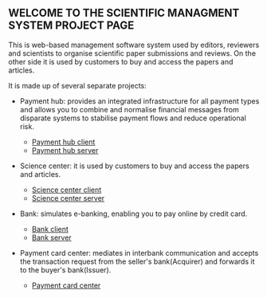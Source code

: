 ## WELCOME TO THE SCIENTIFIC MANAGMENT SYSTEM PROJECT PAGE

This is web-based management software system used by editors, reviewers and scientists to organise scientific paper submissions and reviews. On the other side it is used by customers to buy and access the papers and articles.

It is made up of several separate projects:

- Payment hub: provides an integrated infrastructure for all payment types and allows you to combine and normalise financial messages from disparate systems to stabilise payment flows and reduce operational risk. 
    - [Payment hub client](https://github.com/nishikori94/KoncentratorPlacanjaClient)
    - [Payment hub server](https://github.com/nishikori94/KoncentratorPlacanja)

- Science center: it is used by customers to buy and access the papers and articles.
    - [Science center client](https://github.com/nishikori94/NaucnaCentralaClient)
    - [Science center server](https://github.com/nishikori94/NaucnaCentrala)
  
- Bank: simulates e-banking, enabling you to pay online by credit card.
    - [Bank client](https://github.com/nishikori94/BankaClient)
    - [Bank server](https://github.com/nishikori94/Banka)

- Payment card center: mediates in interbank communication and accepts the transaction request from the seller's bank(Acquirer) and forwards it to the buyer's bank(Issuer).
    - [Payment card center](https://github.com/nishikori94/PaymentCardCenter)
